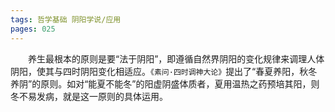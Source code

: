 ```yaml
---
tags: 哲学基础 阴阳学说/应用
pages: 025
---
```

&emsp;&emsp;养生最根本的原则是要“法于阴阳”，即遵循自然界阴阳的变化规律来调理人体阴阳，使其与四时阴阳变化相适应。`《素问·四时调神大论》`提出了“春夏养阳，秋冬养阴”的原则。如对“能夏不能冬”的阳虚阴盛体质者，夏用温热之药预培其阳，则冬不易发病，就是这一原则的具体运用。